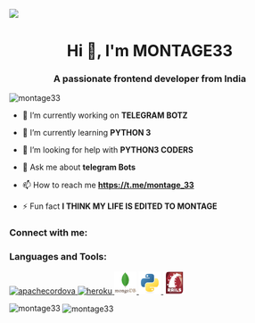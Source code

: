 
![](https://user-images.githubusercontent.com/13794470/37289691-964618be-260a-11e8-8c4a-6df04d6c490d.gif)

<h1 align="center">Hi 👋, I'm MONTAGE33</h1>
<h3 align="center">A passionate frontend developer from India</h3>

<p align="left"> <img src="https://komarev.com/ghpvc/?username=montage33&label=Profile%20views&color=0e75b6&style=flat" alt="montage33" /> </p>

- 🔭 I’m currently working on **TELEGRAM BOTZ**

- 🌱 I’m currently learning **PYTHON 3**

- 🤝 I’m looking for help with **PYTHON3 CODERS**

- 💬 Ask me about **telegram Bots**

- 📫 How to reach me **https://t.me/montage_33**

- ⚡ Fun fact **I THINK MY LIFE IS EDITED TO MONTAGE**

<h3 align="left">Connect with me:</h3>
<p align="left">
</p>

<h3 align="left">Languages and Tools:</h3>
<p align="left"> <a href="https://cordova.apache.org/" target="_blank" rel="noreferrer"> <img src="https://www.vectorlogo.zone/logos/apache_cordova/apache_cordova-icon.svg" alt="apachecordova" width="40" height="40"/> </a> <a href="https://heroku.com" target="_blank" rel="noreferrer"> <img src="https://www.vectorlogo.zone/logos/heroku/heroku-icon.svg" alt="heroku" width="40" height="40"/> </a> <a href="https://www.mongodb.com/" target="_blank" rel="noreferrer"> <img src="https://raw.githubusercontent.com/devicons/devicon/master/icons/mongodb/mongodb-original-wordmark.svg" alt="mongodb" width="40" height="40"/> </a> <a href="https://www.python.org" target="_blank" rel="noreferrer"> <img src="https://raw.githubusercontent.com/devicons/devicon/master/icons/python/python-original.svg" alt="python" width="40" height="40"/> </a> <a href="https://rubyonrails.org" target="_blank" rel="noreferrer"> <img src="https://raw.githubusercontent.com/devicons/devicon/master/icons/rails/rails-original-wordmark.svg" alt="rails" width="40" height="40"/> </a> </p>

<p><img align="left" src="https://github-readme-stats.vercel.app/api/top-langs?username=montage33&show_icons=true&locale=en&layout=compact" alt="montage33" /></p>

<p>&nbsp;<img align="center" src="https://github-readme-stats.vercel.app/api?username=montage33&show_icons=true&locale=en" alt="montage33" /></p>
